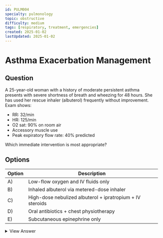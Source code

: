 ```yaml
---
id: PULM004
specialty: pulmonology
topic: obstructive
difficulty: medium
tags: [respiratory, treatment, emergencies]
created: 2025-01-02
lastUpdated: 2025-01-02
---
```


# Asthma Exacerbation Management

## Question
A 25-year-old woman with a history of moderate persistent asthma presents with severe shortness of breath and wheezing for 48 hours. She has used her rescue inhaler (albuterol) frequently without improvement. Exam shows:
- RR: 32/min
- HR: 125/min
- O2 sat: 90% on room air
- Accessory muscle use
- Peak expiratory flow rate: 40% predicted

Which immediate intervention is most appropriate?

## Options
| Option | Description                                 |
|--------|---------------------------------------------|
| A)     | Low-flow oxygen and IV fluids only          |
| B)     | Inhaled albuterol via metered-dose inhaler  |
| C)     | High-dose nebulized albuterol + ipratropium + IV steroids |
| D)     | Oral antibiotics + chest physiotherapy      |
| E)     | Subcutaneous epinephrine only               |

<details>
<summary>View Answer</summary>

## Correct Answer
C

## Explanation
1. Severe exacerbation indicated by marked tachypnea, hypoxia, and low peak flow.  
2. Combination of nebulized short-acting beta-2 agonist (albuterol) and anticholinergic (ipratropium) improves bronchodilation.  
3. IV steroids reduce airway inflammation and are crucial in acute severe asthma.  
4. Antibiotics are reserved for clear evidence of bacterial infection.  
5. Subcutaneous epinephrine is more common in anaphylaxis, not typical asthma exacerbation.

## References
- GINA Asthma Guidelines 2023
- NEJM 2020: "Severe Asthma Exacerbations and Critical Care"
</details>